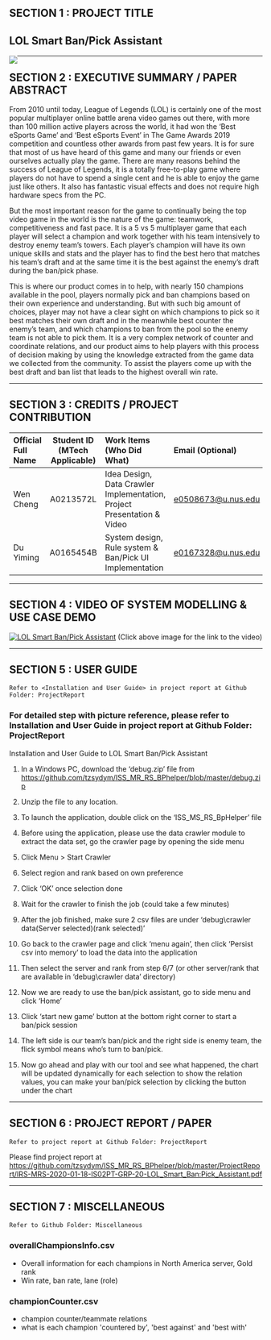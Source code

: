 

## SECTION 1 : PROJECT TITLE
## LOL Smart Ban/Pick Assistant

<img src="SystemCode/Screenshot 2020-05-07 at 4.00.24 PM.png"
     style="float: left; margin-right: 0px;" />

---

## SECTION 2 : EXECUTIVE SUMMARY / PAPER ABSTRACT
From 2010 until today, League of Legends (LOL) is certainly one of the most popular multiplayer online battle arena video games out there, with more than 100 million active players across the world, it had won the ‘Best eSports Game’ and ‘Best eSports Event’ in The Game Awards 2019 competition and countless other awards from past few years. It is for sure that most of us have heard of this game and many our friends or even ourselves actually play the game. There are many reasons behind the success of League of Legends, it is a totally free-to-play game where players do not have to spend a single cent and he is able to enjoy the game just like others. It also has fantastic visual effects and does not require high hardware specs from the PC. 


But the most important reason for the game to continually being the top video game in the world is the nature of the game: teamwork, competitiveness and fast pace. It is a 5 vs 5 multiplayer game that each player will select a champion and work together with his team intensively to destroy enemy team’s towers. Each player’s champion will have its own unique skills and stats and the player has to find the best hero that matches his team’s draft and at the same time it is the best against the enemy’s draft during the ban/pick phase.


This is where our product comes in to help, with nearly 150 champions available in the pool, players normally pick and ban champions based on their own experience and understanding. But with such big amount of choices, player may not have a clear sight on which champions to pick so it best matches their own draft and in the meanwhile best counter the enemy’s team, and which champions to ban from the pool so the enemy team is not able to pick them. It is a very complex network of counter and coordinate relations, and our product aims to help players with this process of decision making by using the knowledge extracted from the game data we collected from the community. To assist the players come up with the best draft and ban list that leads to the highest overall win rate.



---

## SECTION 3 : CREDITS / PROJECT CONTRIBUTION

| Official Full Name  | Student ID (MTech Applicable)  | Work Items (Who Did What) | Email (Optional) |
| :------------ |:---------------:| :-----| :-----|
| Wen Cheng | A0213572L  | Idea Design, Data Crawler Implementation, Project Presentation & Video| e0508673@u.nus.edu |
| Du Yiming | A0165454B | System design, Rule system & Ban/Pick UI Implementation | e0167328@u.nus.edu |


---

## SECTION 4 : VIDEO OF SYSTEM MODELLING & USE CASE DEMO

[![LOL Smart Ban/Pick Assistant](https://img.youtube.com/vi/-BvLvy7L5os/maxresdefault.jpg)](https://youtu.be/-BvLvy7L5os "LOL Smart Ban/Pick Assistant")
(Click above image for the link to the video)

---

## SECTION 5 : USER GUIDE

`Refer to <Installation and User Guide> in project report at Github Folder: ProjectReport`

### For detailed step with picture reference, please refer to Installation and User Guide in project report at Github Folder: ProjectReport
Installation and User Guide to LOL Smart Ban/Pick Assistant
1.	In a Windows PC, download the ‘debug.zip’ file from https://github.com/tzsydym/ISS_MR_RS_BPhelper/blob/master/debug.zip 
2.	Unzip the file to any location.
3.	To launch the application, double click on the ‘ISS_MS_RS_BpHelper’ file  
4.	Before using the application, please use the data crawler module to extract the data set, go the crawler page by opening the side menu
 
5.	Click Menu > Start Crawler
 
6.	Select region and rank based on own preference
 
7.	Click ‘OK’ once selection done
 
8.	Wait for the crawler to finish the job (could take a few minutes)
9.	After the job finished, make sure 2 csv files are under ‘debug\crawler data\(Server selected)\(rank selected)’ 
 
10.	Go back to the crawler page and click ‘menu again’, then click ‘Persist csv into memory’ to load the data into the application
 
11.	Then select the server and rank from step 6/7 (or other server/rank that are available in  ‘debug\crawler data’ directory)
 
12.	Now we are ready to use the ban/pick assistant, go to side menu and click ‘Home’
 
13.	Click ‘start new game’ button at the bottom right corner to start a ban/pick session
 
14.	The left side is our team’s ban/pick and the right side is enemy team, the flick symbol means who’s turn to ban/pick. 
 
15.	Now go ahead and play with our tool and see what happened, the chart will be updated dynamically for each selection to show the relation values, you can make your ban/pick selection by clicking the button under the chart
 


---
## SECTION 6 : PROJECT REPORT / PAPER

`Refer to project report at Github Folder: ProjectReport`

Please find project report at https://github.com/tzsydym/ISS_MR_RS_BPhelper/blob/master/ProjectReport/IRS-MRS-2020-01-18-IS02PT-GRP-20-LOL_Smart_Ban:Pick_Assistant.pdf

---
## SECTION 7 : MISCELLANEOUS

`Refer to Github Folder: Miscellaneous`

### overallChampionsInfo.csv
* Overall information for each champions in North America server, Gold rank
* Win rate, ban rate, lane (role)

### championCounter.csv
* champion counter/teammate relations
* what is each champion 'countered by', 'best against' and 'best with'



